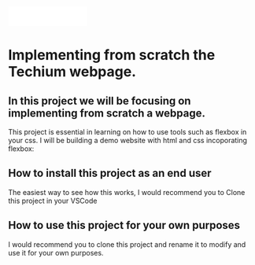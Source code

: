![A README PHOTOOO](images/white_logo.png)

# Implementing from scratch the Techium webpage.

## In this project we will be focusing on implementing from scratch a webpage.

This project is essential in learning on how to use tools such as flexbox in your css. I will be building a demo website with 
html and css incoporating flexbox:

## How to install this project as an end user

The easiest way to see how this works, I would recommend you to Clone this project in your VSCode

## How to use this project for your own purposes

I would recommend you to clone this project and rename it to modify and use it for your own purposes.


